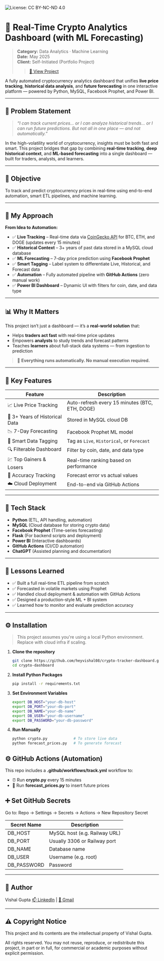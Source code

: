 ![License: CC BY-NC-ND 4.0](https://img.shields.io/badge/License-CC%20BY--NC--ND%204.0-lightgrey.svg)


# 🚀 Real-Time Crypto Analytics Dashboard (with ML Forecasting)

> **Category:** Data Analytics · Machine Learning  
> **Date:** May 2025  
> **Client:** Self-Initiated (Portfolio Project)
> > [🔗 View Project](https://insightsbyme.framer.ai/projects/crypto)

A fully automated cryptocurrency analytics dashboard that unifies **live price tracking**, **historical data analysis**, and **future forecasting** in one interactive platform — powered by Python, MySQL, Facebook Prophet, and Power BI.

---

## 🧠 Problem Statement

> *“I can track current prices… or I can analyze historical trends… or I can run future predictions. But not all in one place — and not automatically.”*

In the high-volatility world of cryptocurrency, insights must be both fast and smart. This project bridges that gap by combining **real-time tracking**, **deep historical context**, and **ML-based forecasting** into a single dashboard — built for traders, analysts, and learners.

---

## 🎯 Objective

To track and predict cryptocurrency prices in real-time using end-to-end automation, smart ETL pipelines, and machine learning.

---

## 🔨 My Approach

**From Idea to Automation:**

- ✅ **Live Tracking** – Real-time data via [CoinGecko API](https://www.coingecko.com) for BTC, ETH, and DOGE (updates every 15 minutes)
- ✅ **Historical Context** – 3+ years of past data stored in a MySQL cloud database
- ✅ **ML Forecasting** – 7-day price prediction using **Facebook Prophet**
- ✅ **Smart Tagging** – Label system to differentiate Live, Historical, and Forecast data
- ✅ **Automation** – Fully automated pipeline with **GitHub Actions** (zero manual work)
- ✅ **Power BI Dashboard** – Dynamic UI with filters for coin, date, and data type

---

## 📊 Why It Matters

This project isn’t just a dashboard — it’s a **real-world solution** that:

- Helps **traders act fast** with real-time price updates  
- Empowers **analysts** to study trends and forecast patterns  
- Teaches **learners** about full-stack data systems — from ingestion to prediction  

> 🔄 **Everything runs automatically. No manual execution required.**

---

## 🌟 Key Features

| Feature                           | Description                                      |
|----------------------------------|--------------------------------------------------|
| 📈 Live Price Tracking            | Auto-refresh every 15 minutes (BTC, ETH, DOGE)   |
| 📅 3+ Years of Historical Data    | Stored in MySQL cloud DB                         |
| 📉 7-Day Forecasting              | Facebook Prophet ML model                        |
| 🔖 Smart Data Tagging             | Tag as `Live`, `Historical`, or `Forecast`       |
| 🔍 Filterable Dashboard           | Filter by coin, date, and data type              |
| 💹 Top Gainers & Losers           | Real-time ranking based on performance           |
| 🧠 Accuracy Tracking              | Forecast error vs actual values                  |
| ☁️ Cloud Deployment               | End-to-end via GitHub Actions                    |

---

## 🧰 Tech Stack

- **Python** (ETL, API handling, automation)
- **MySQL** (Cloud database for storing crypto data)
- **Facebook Prophet** (Time-series forecasting)
- **Flask** (For backend scripts and deployment)
- **Power BI** (Interactive dashboards)
- **GitHub Actions** (CI/CD automation)
- **ChatGPT** (Assisted planning and documentation)

---

## 🧠 Lessons Learned

- ✅ Built a full real-time ETL pipeline from scratch
- ✅ Forecasted in volatile markets using Prophet
- ✅ Handled cloud deployment & automation with GitHub Actions
- ✅ Designed a production-style ML + BI system
- ✅ Learned how to monitor and evaluate prediction accuracy

---

## ⚙️ Installation

> This project assumes you're using a local Python environment. Replace with cloud infra if scaling.

1. **Clone the repository**
   ```bash
   git clone https://github.com/heyvishal08/crypto-tracker-dashboard.git
   cd crypto-dashboard

2. **Install Python Packages**
   ```bash
   pip install -r requirements.txt

3. **Set Environment Variables**
   ```bash
   export DB_HOST="your-db-host"
   export DB_PORT="your-db-port"
   export DB_NAME="your-db-name"
   export DB_USER="your-db-username"
   export DB_PASSWORD="your-db-password"

4. **Run Manually**
   ```bash
   python crypto.py            # To store live data
   python forecast_prices.py   # To generate forecast

## ⚙️ GitHub Actions (Automation)

This repo includes a **.github/workflows/track.yml** workflow to:

- ⏰ Run **crypto.py** every 15 minutes
- 🔮 Run **forecast_prices.py** to insert future prices

## ➕ Set GitHub Secrets

Go to:
Repo → Settings → Secrets → Actions → New Repository Secret

| Secret Name                       | Description                                      |
|----------------------------------|--------------------------------------------------|
| DB_HOST            | MySQL host (e.g. Railway URL)   |
| DB_PORT	    | Usually 3306 or Railway port                         |
| DB_NAME              | Database name                        |
| DB_USER             | Username (e.g. root)       |
| DB_PASSWORD           | Password              |

---

## 👤 Author

Vishal Gupta
[📫 LinkedIn](https://www.linkedin.com/in/itsvishal08/) | [📧 Gmail](mailto:itzmevishal08@gmail.com)

---

## ⚠️ Copyright Notice

This project and its contents are the intellectual property of Vishal Gupta.

All rights reserved. You may not reuse, reproduce, or redistribute this project, in part or in full, for commercial or academic purposes without explicit permission.

